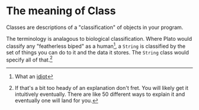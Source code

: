 # The meaning of Class

Classes are descriptions of a "classification" of
objects in your program.

The terminology is analagous to biological classification.
Where Plato would classify any "featherless biped" as a human[^idiot],
a `String` is classified by the set of things you can do to it and the data
it stores. The `String` class would specify all of that.[^heady]


[^idiot]: What an [idiot](https://www.shardcore.org/spx/2015/05/15/diogenes-and-the-chicken/)

[^heady]: If that's a bit too heady of an explanation don't fret. You will likely get it intuitively eventually.
There are like 50 different ways to explain it and eventually one will land for you.